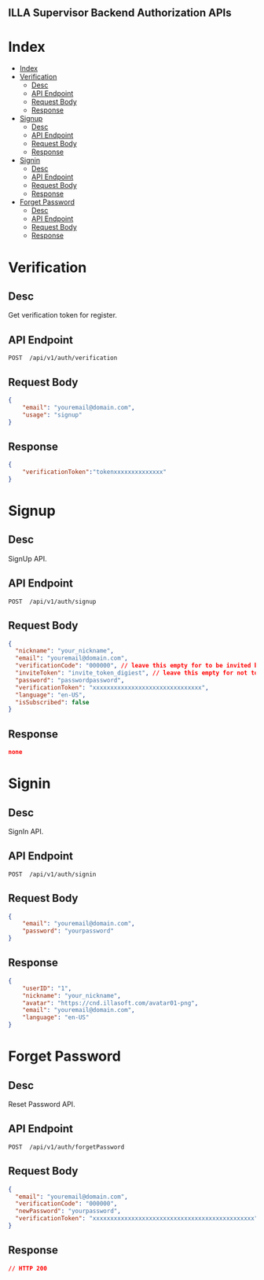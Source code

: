 ILLA Supervisor Backend Authorization APIs
------------------------------------------

# Index

- [Index](#index)
- [Verification](#verification)
  - [Desc](#desc)
  - [API Endpoint](#api-endpoint)
  - [Request Body](#request-body)
  - [Response](#response)
- [Signup](#signup)
  - [Desc](#desc-1)
  - [API Endpoint](#api-endpoint-1)
  - [Request Body](#request-body-1)
  - [Response](#response-1)
- [Signin](#signin)
  - [Desc](#desc-2)
  - [API Endpoint](#api-endpoint-2)
  - [Request Body](#request-body-2)
  - [Response](#response-2)
- [Forget Password](#forget-password)
  - [Desc](#desc-3)
  - [API Endpoint](#api-endpoint-3)
  - [Request Body](#request-body-3)
  - [Response](#response-3)



# Verification

## Desc

Get verification token for register.

## API Endpoint

```API Endpoint
POST  /api/v1/auth/verification
```

## Request Body

```JSON
{
    "email": "youremail@domain.com",
    "usage": "signup"
}
```

## Response

```JSON
{
    "verificationToken":"tokenxxxxxxxxxxxxxx"
}
```

# Signup

## Desc

SignUp API.

## API Endpoint

```API Endpoint
POST  /api/v1/auth/signup
```

## Request Body

```JSON
{
  "nickname": "your_nickname",
  "email": "youremail@domain.com",
  "verificationCode": "000000", // leave this empty for to be invited by the email 
  "inviteToken": "invite_token_digiest", // leave this empty for not to be invited by the link or email
  "password": "passwordpassword",
  "verificationToken": "xxxxxxxxxxxxxxxxxxxxxxxxxxxxxxx",
  "language": "en-US",
  "isSubscribed": false
}
```

## Response

```JSON
none
```


# Signin

## Desc

SignIn API.

## API Endpoint

```API Endpoint
POST  /api/v1/auth/signin
```

## Request Body

```JSON
{
    "email": "youremail@domain.com",
    "password": "yourpassword"
}
```

## Response

```JSON
{
    "userID": "1",
    "nickname": "your_nickname",
    "avatar": "https://cnd.illasoft.com/avatar01-png",
    "email": "youremail@domain.com",
    "language": "en-US"
}
```


# Forget Password

## Desc

Reset Password API.

## API Endpoint

```API Endpoint
POST  /api/v1/auth/forgetPassword
```

## Request Body

```JSON
{
  "email": "youremail@domain.com",
  "verificationCode": "000000",
  "newPassword": "yourpassword",
  "verificationToken": "xxxxxxxxxxxxxxxxxxxxxxxxxxxxxxxxxxxxxxxxxxxxxx"
}
```

## Response

```JSON
// HTTP 200
```


